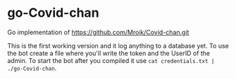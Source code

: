 # go-Covid-chan
Go implementation of https://github.com/Mroik/Covid-chan.git

This is the first working version and it log anything to a database yet.
To use the bot create a file where you'll write the token and the UserID of the admin.
To start the bot after you compiled it use `cat credentials.txt | ./go-Covid-chan`.
